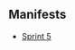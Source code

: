 ## Manifests

 - [Sprint 5](manifests/2019-07-01/manifest.md)

<!--stackedit_data:
eyJoaXN0b3J5IjpbLTE1MTY1NTI4NTVdfQ==
-->